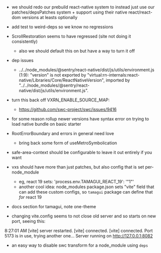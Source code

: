 - we should redo our prebuild react-native system to instead just use our patches/depsPatches system + support using their native react/react-dom versions at leasts optionally

- add test to weird-deps so we know no regressions

- ScrollRestoration seems to have regressed (site not doing it consistently)
  - also we should default this on but have a way to turn it off

- dep issues

  -  ../../node_modules/@sentry/react-native/dist/js/utils/environment.js (1:9): "version" is not exported by "virtual:rn-internals:react-native/Libraries/Core/ReactNativeVersion", imported by "../../node_modules/@sentry/react-native/dist/js/utils/environment.js".


- turn this back off VXRN_ENABLE_SOURCE_MAP:
  - https://github.com/swc-project/swc/issues/9416

- for some reason rollup newer versions have syntax error on trying to load native bundle on basic starter

- RootErrorBoundary and errors in general need love
  - bring back some form of useMetroSymbolication
- safe-area-context should be configurable to leave it out entirely if you want

- vxs should have more than just patches, but also config that is set per-node_module
  - eg, react 19 sets: 'process.env.TAMAGUI_REACT_19': '"1"'
  - another cool idea: node_modules package.json sets "vite" field that can add these custom configs, so `tamagui` package can define that *for* react 19

- docs section for tamagui, note one-theme

- changing vite.config seems to not close old server and so starts on new port, seeing this:

8:27:01 AM [vite] server restarted.
[vite] connected.
[vite] connected.
Port 5173 is in use, trying another one...
Server running on http://127.0.0.1:8082

- an easy way to disable swc transform for a node_module using `deps`
